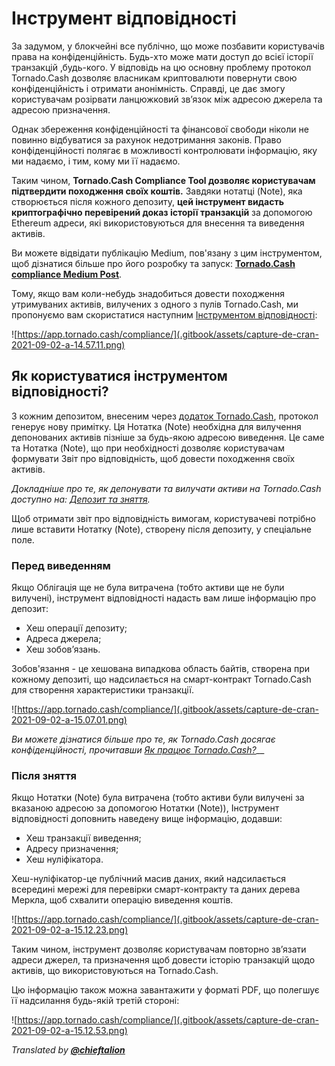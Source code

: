 # Інструмент відповідності

За задумом, у блокчейні все публічно, що може позбавити користувачів права на конфіденційність. Будь-хто може мати доступ до всієї історії транзакцій ,будь-кого. У відповідь на цю основну проблему протокол Tornado.Cash дозволяє власникам криптовалюти повернути свою конфіденційність і отримати анонімність. Справді, це дає змогу користувачам розірвати ланцюжковий зв’язок між адресою джерела та адресою призначення.

Однак збереження конфіденційності та фінансової свободи ніколи не повинно відбуватися за рахунок недотримання законів. Право конфіденційності полягає в можливості контролювати інформацію, яку ми надаємо, і тим, кому ми її надаємо. 

Таким чином, **Tornado.Cash Compliance Tool дозволяє користувачам підтвердити походження своїх коштів.** Завдяки нотатці (Note), яка створюється після кожного депозиту, **цей інструмент видасть криптографічно перевірений доказ історії транзакцій** за допомогою Ethereum адреси, які використовуються для внесення та виведення активів.

Ви можете відвідати публікацію Medium, пов'язану з цим інструментом, щоб дізнатися більше про його розробку та запуск: [**Tornado.Cash compliance Medium Post**](https://tornado-cash.medium.com/tornado-cash-compliance-9abbf254a370).

Тому, якщо вам коли-небудь знадобиться довести походження утримуваних активів, вилучених з одного з пулів Tornado.Cash, ми пропонуємо вам скористатися наступним [Інструментом відповідності](https://app.tornado.cash/compliance/):

![https://app.tornado.cash/compliance/](.gitbook/assets/capture-de-cran-2021-09-02-a-14.57.11.png)

## Як користуватися інструментом відповідності?

З кожним депозитом, внесеним через [додаток Tornado.Cash](https://app.tornado.cash/), протокол генерує нову примітку. Ця Нотатка (Note) необхідна для вилучення депонованих активів пізніше за будь-якою адресою виведення. Це саме та Нотатка (Note), що при необхідності дозволяє користувачам формувати Звіт про відповідність, щоб довести походження своїх активів.

_Докладніше про те, як депонувати та вилучати активи на Tornado.Cash доступно на:_ [_Депозит та зняття_](untitled.md)_._

Щоб отримати звіт про відповідність вимогам, користувачеві потрібно лише вставити Нотатку (Note), створену після депозиту, у спеціальне поле.

### Перед виведенням

Якщо Облігація ще не була витрачена \(тобто активи ще не були вилучені\),  інструмент відповідності надасть вам лише інформацію про депозит:

* Хеш операції депозиту;
* Адреса джерела;
* Хеш зобов’язань.

Зобов'язання - це хешована випадкова область байтів, створена при кожному депозиті, що надсилається на смарт-контракт Tornado.Cash для створення характеристики транзакції.

![https://app.tornado.cash/compliance/](.gitbook/assets/capture-de-cran-2021-09-02-a-15.07.01.png)

_Ви можете дізнатися більше про те, як Tornado.Cash досягає конфіденційності, прочитавши_ [_Як працює Tornado.Cash?_](how-does-tornado.cash-work.md)\_\_

### Після зняття

Якщо Нотатки (Note) була витрачена \(тобто активи були вилучені за вказаною адресою за допомогою Нотатки (Note)\), Інструмент відповідності доповнить наведену вище інформацію, додавши: 

* Хеш транзакції виведення;
* Адресу призначення;
* Хеш нуліфікатора.

Хеш-нуліфікатор-це публічний масив даних, який надсилається всередині мережі для перевірки смарт-контракту та даних дерева Меркла, щоб схвалити операцію виведення коштів.

![https://app.tornado.cash/compliance/](.gitbook/assets/capture-de-cran-2021-09-02-a-15.12.23.png)

Таким чином, інструмент дозволяє користувачам повторно зв’язати адреси джерел, та призначення щоб довести історію транзакцій щодо активів, що використовуються на Tornado.Cash.

Цю інформацію також можна завантажити у форматі PDF, що полегшує її надсилання будь-якій третій стороні:

![https://app.tornado.cash/compliance/](.gitbook/assets/capture-de-cran-2021-09-02-a-15.12.53.png)

_Translated by_ [_**@chieftalion**_](https://torn.community/u/chieftalion/)

